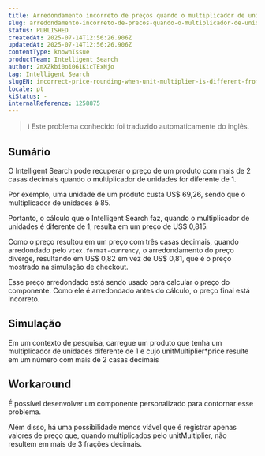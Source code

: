 ```yaml
---
title: Arredondamento incorreto de preços quando o multiplicador de unidades é diferente de 1
slug: arredondamento-incorreto-de-precos-quando-o-multiplicador-de-unidades-e-diferente-de-1
status: PUBLISHED
createdAt: 2025-07-14T12:56:26.906Z
updatedAt: 2025-07-14T12:56:26.906Z
contentType: knownIssue
productTeam: Intelligent Search
author: 2mXZkbi0oi061KicTExNjo
tag: Intelligent Search
slugEN: incorrect-price-rounding-when-unit-multiplier-is-different-from-1
locale: pt
kiStatus: -
internalReference: 1258875
---
```


>ℹ️ Este problema conhecido foi traduzido automaticamente do inglês.

## Sumário


O Intelligent Search pode recuperar o preço de um produto com mais de 2 casas decimais quando o multiplicador de unidades for diferente de 1.

Por exemplo, uma unidade de um produto custa US$ 69,26, sendo que o multiplicador de unidades é 85.

Portanto, o cálculo que o Intelligent Search faz, quando o multiplicador de unidades é diferente de 1, resulta em um preço de US$ 0,815.

Como o preço resultou em um preço com três casas decimais, quando arredondado pelo `vtex.format-currency`, o arredondamento do preço diverge, resultando em US$ 0,82 em vez de US$ 0,81, que é o preço mostrado na simulação de checkout.

Esse preço arredondado está sendo usado para calcular o preço do componente. Como ele é arredondado antes do cálculo, o preço final está incorreto.
## Simulação


Em um contexto de pesquisa, carregue um produto que tenha um multiplicador de unidades diferente de 1 e cujo unitMultiplier*price resulte em um número com mais de 2 casas decimais
## Workaround


É possível desenvolver um componente personalizado para contornar esse problema.

Além disso, há uma possibilidade menos viável que é registrar apenas valores de preço que, quando multiplicados pelo unitMultiplier, não resultem em mais de 3 frações decimais.



